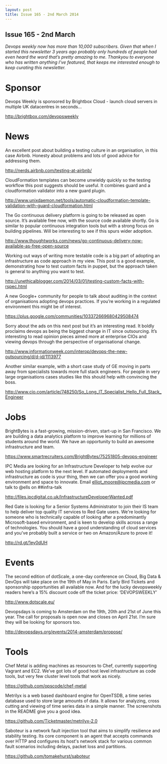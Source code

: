 ```yaml
---
layout: post
title: Issue 165 - 2nd March 2014
---
```


## Issue 165 - 2nd March

_Devops weekly now has more than 10,000 subscribers. Given that when I started this newsletter 3 years ago probably only hundreds of people had even heard the word that’s pretty amazing to me. Thankyou to everyone who has written anything I’ve featured, that keeps me interested enough to keep curating this newsletter._


Sponsor
======

Devops Weekly is sponsored by Brightbox Cloud - launch cloud servers in multiple UK datacentres in seconds...

http://brightbox.com/devopsweekly


News
====

An excellent post about building a testing culture in an organisation, in this case Airbnb. Honesty about problems and lots of good advice for addressing them.

http://nerds.airbnb.com/testing-at-airbnb/


CloudFormation templates can become unwieldy quickly so the testing workflow this post suggests should be useful. It combines guard and a cloudformation validator into a new guard plugin.

http://www.unixdaemon.net/tools/automatic-cloudformation-template-validation-with-guard-cloudformation.html


The Go continuous delivery platform is going to be released as open source. It’s available free now, with the source code available shortly. Go is similar to popular continuous integration tools but with a strong focus on building pipelines. Will be interesting to see if this spurs wider adoption.

http://www.thoughtworks.com/news/go-continuous-delivery-now-available-as-free-open-source


Working out ways of writing more testable code is a big part of adopting an infrastructure as code approach in my view. This post is a good example, demonstrating how to test custom facts in puppet, but the approach taken is general to anything you want to test.

http://unethicalblogger.com/2014/03/01/testing-custom-facts-with-rspec.html


A new Google+ community for people to talk about auditing in the context of organisations adopting devops practices. If you’re working in a regulated environment this might be of interest.

https://plus.google.com/communities/103372669680429508474


Sorry about the ads on this next post but it’s an interesting read. It boldly proclaims devops as being the biggest change in IT since outsourcing. It’s interesting to read opinion pieces aimed more at enterprise CIOs and viewing devops through the perspective of organisational change.

http://www.informationweek.com/interop/devops-the-new-outsourcing/d/d-id/1113977


Another similar example, with a short case study of GE moving in parts away from specialists towards more full stack engineers. For people in very large organisations cases studies like this should help with convincing the boss.

http://www.cio.com/article/748250/So_Long_IT_Specialist_Hello_Full_Stack_Engineer


Jobs
====

BrightBytes is a fast-growing, mission-driven, start-up in San Francisco. We are building a data analytics platform to improve learning for millions of students around the world. We have an opportunity to build an awesome infrastructure and team.

https://www.smartrecruiters.com/BrightBytes/75251805-devops-engineer


IPC Media are looking for an Infrastructure Developer to help evolve our web hosting platform to the next level. If automated deployments and infrastructure as code is your thing, then we can offer you a good working environment and space to innovate. Email elliot_moore@ipcmedia.com or talk to @ells on ##infra-talk

http://files.ipcdigital.co.uk/InfrastructureDeveloperWanted.pdf


Red Gate is looking for a Senior Systems Administrator to join their IS team to help deliver top quality IT services to Red Gate users. We're looking for someone who is technically capable of looking after a predominantly Microsoft-based environment, and is keen to develop skills across a range of technologies. You should have a good understanding of cloud services and you've probably built a service or two on Amazon/Azure to prove it!

http://rd.gt/1ey0dUH


Events
=====

The second edition of dotScale, a one-day conference on Cloud, Big Data & DevOps will take place on the 19th of May in Paris. Early Bird Tickets and sponsorship opportunities all available now. And for the lucky devopsweekly readers here’s a 15% discount code off the ticket price: ‘DEVOPSWEEKLY’

http://www.dotscale.eu/


Devopsdays is coming to Amsterdam on the 19th, 20th and 21st of June this year. The call for proposals is open now and closes on April 21st. I’m sure they will be looking for sponsors too.

http://devopsdays.org/events/2014-amsterdam/propose/


Tools
====

Chef Metal is adding machines as resources to Chef, currently supporting Vagrant and EC2. We’ve got lots of good host level infrastructure as code tools, but very few cluster level tools that work as nicely.

https://github.com/opscode/chef-metal


Metrilyx is a web based dashboard engine for OpenTSDB, a time series database used to store large amounts of data. It allows for analyzing, cross cutting and viewing of time series data in a simple manner. The screenshots in the README give you a good idea.

https://github.com/Ticketmaster/metrilyx-2.0


Saboteur is a network fault injection tool that aims to simplify resilience and stability testing. Its core component is an agent that accepts commands over HTTP and configures its host's network stack for various common fault scenarios including delays, packet loss and partitions.

https://github.com/tomakehurst/saboteur 
